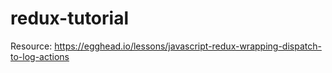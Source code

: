 # redux-tutorial

Resource: https://egghead.io/lessons/javascript-redux-wrapping-dispatch-to-log-actions
